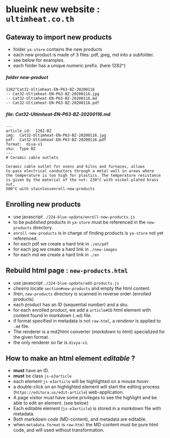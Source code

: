 # blueink new website : `ultimheat.co.th`

## Gateway to import new products
- folder `ya-store` contains the new products
- each new product is made of 3 files: pdf, jpeg, md into a subfolder.
- see below for examples.
- each folder has a unique numeric prefix. (here 1282^)

##### folder new-product
```
1282^Cat32-Ultimheat-EN-P63-BZ-20200116
-- Cat32-Ultimheat-EN-P63-BZ-20200116.jpg
-- Cat32-Ultimheat-EN-P63-BZ-20200116.md
-- Cat32-Ultimheat-EN-P63-BZ-20200116.pdf
```

##### file: Cat32-Ultimheat-EN-P63-BZ-20200116.md
```
---
article_id:  1282-BZ
img:  Cat32-Ultimheat-EN-P63-BZ-20200116.jpg
pdf:  Cat32-Ultimheat-EN-P63-BZ-20200116.pdf
format:  diva-v1
sku:  Type BZ
---
# Ceramic cable outlets

Ceramic cable outlet for ovens and kilns and furnaces, allows 
to pass electrical conductors through a metal wall in areas where 
the temperature is too high for plastics. The temperature resistance 
is given by the material of the nut: 230°C with nickel-plated brass nut, 
500°C with stainlessenroll-new-products 
```

## Enrolling new products
- use javascript `./224-blue-update/enroll-new-products.js`
- to be _published_ products in `ya-store` must be referenced in the `new-products` directory.
- `enroll-new-products` is in charge of finding products is `ya-store` not yet referenced.
- for each pdf we create a hard link in `./en/pdf`
- for each jpg we create a hard link in `./new-images`
- for each md we create a hard link in `./en`

## Rebuild html page : `new-products.html`
- use javascript `./224-blue-update/add-products.js`
- _cheerio_ locate `section#new-products` and empty the html content.
- then, `new-products` directory is scanned in reverse order (enrolled products)
- each product has an ID (sequential number) and a sku.
- for each enrolled product, we add a `article#ID` html element with content found in _markdown_ (`.md`) file.
- if format specified in metadata is not `raw-html`, a _renderer_ is applied to `.md` file.
- The renderer is a md2html converter (_markdown_ to _html_) specialized for the given format.
- the only renderer so far is `divya-v1`.


## How to make an html element _editable_ ?
- **must** have an ID.
- **must** be class `js-e3article`
- each element `js-e3article` will be highlighted on a mouse _hover_.
- a double-click on an highlighted element will start the editing process (`https://editora.us/edit-article`) web-application.
- A page visitor must have some privileges to see the highlight and be able to edit an element. (see below)
- Each editable element (`js-e3article`) is stored in a _markdown_ file with metadata.
- Both markdown code (MD-content), and metadata are editable.
- when `metadata.format` is `raw-html` the MD-content must be pure html code, and will used without transformation.
